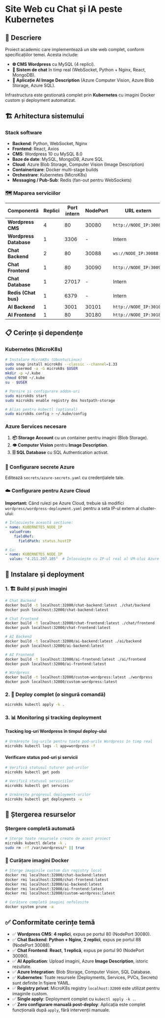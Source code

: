 # Site Web cu Chat și IA peste Kubernetes

## 🎯 Descriere

Proiect academic care implementează un site web complet, conform specificațiilor temei. Acesta include:
- **🌐 CMS Wordpress** cu MySQL (4 replici).
- **💬 Sistem de chat** în timp real (WebSocket, Python + Nginx, React, MongoDB).
- **🤖 Aplicație AI Image Description** (Azure Computer Vision, Azure Blob Storage, Azure SQL).

Infrastructura este gestionată complet prin **Kubernetes** cu imagini Docker custom și deployment automatizat.

## 🏗️ Arhitectura sistemului

### Stack software
- **Backend**: Python, WebSocket, Nginx
- **Frontend**: React, Axios
- **CMS**: Wordpress 10 cu MySQL 8.0
- **Baze de date**: MySQL, MongoDB, Azure SQL
- **Cloud**: Azure Blob Storage, Computer Vision (Image Description)
- **Containerizare**: Docker multi-stage builds
- **Orchestrare**: Kubernetes (MicroK8s)
- **Messaging / Pub-Sub**: Redis (fan-out pentru WebSockets)

### 🗺️ Maparea serviciilor

| Componentă | Replici | Port intern | NodePort | URL extern |
|---|---|---|---|---|
| **Wordpress CMS** | 4 | 80 | 30080 | `http://NODE_IP:30080` |
| **Wordpress Database** | 1 | 3306 | - | Intern |
| **Chat Backend** | 2 | 80 | 30088 | `ws://NODE_IP:30088` |
| **Chat Frontend** | 1 | 80 | 30090 | `http://NODE_IP:30090` |
| **Chat Database** | 1 | 27017 | - | Intern |
| **Redis (Chat bus)** | 1 | 6379 | - | Intern |
| **AI Backend** | 1 | 3001 | 30101 | `http://NODE_IP:30101` |
| **AI Frontend** | 1 | 80 | 30180 | `http://NODE_IP:30180` |

## 📋 Cerințe și dependențe

### Kubernetes (MicroK8s)
```bash
# Instalare MicroK8s (Ubuntu/Linux)
sudo snap install microk8s --classic --channel=1.33
sudo usermod -a -G microk8s $USER
mkdir -p ~/.kube
chmod 0700 ~/.kube
su - $USER

# Pornire și configurare addon-uri
sudo microk8s start
sudo microk8s enable registry dns hostpath-storage

# Alias pentru kubectl (opțional)
sudo microk8s config > ~/.kube/config
```

### Azure Services necesare

1.  **📦 Storage Account** cu un container pentru imagini (Blob Storage).
2.  **👁️ Computer Vision** pentru **Image Description**.
3.  **🗄️ SQL Database** cu SQL Authentication activat.

### 🔑 Configurare secrete Azure

Editează `secrets/azure-secrets.yaml` cu credențialele tale.

### ☁️ Configurare pentru Azure Cloud

**Important:** Când rulezi pe Azure Cloud, trebuie să modifici `wordpress/wordpress-deployment.yaml` pentru a seta IP-ul extern al cluster-ului:

```yaml
# Înlocuiește această secțiune:
- name: KUBERNETES_NODE_IP
  valueFrom:
    fieldRef:
      fieldPath: status.hostIP

# Cu:
- name: KUBERNETES_NODE_IP
  value: "4.211.207.105"  # Înlocuiește cu IP-ul real al VM-ului Azure
```

## 🚀 Instalare și deployment

### 1. 🏗️ Build și push imagini
```bash
# Chat Backend
docker build -t localhost:32000/chat-backend:latest ./chat/backend
docker push localhost:32000/chat-backend:latest

# Chat Frontend
docker build -t localhost:32000/chat-frontend:latest ./chat/frontend  
docker push localhost:32000/chat-frontend:latest

# AI Backend
docker build -t localhost:32000/ai-backend:latest ./ai/backend
docker push localhost:32000/ai-backend:latest

# AI Frontend
docker build -t localhost:32000/ai-frontend:latest ./ai/frontend
docker push localhost:32000/ai-frontend:latest

# Wordpress
docker build -t localhost:32000/custom-wordpress:latest ./wordpress
docker push localhost:32000/custom-wordpress:latest
```

### 2. 🎯 Deploy complet (o singură comandă)
```bash
microk8s kubectl apply -k .
```

### 3. 📊 Monitoring și tracking deployment

#### Tracking log-uri Wordpress în timpul deploy-ului
```bash
# Urmărește log-urile pentru toate pod-urile Wordpress în timp real
microk8s kubectl logs -l app=wordpress -f
```

#### Verificare status pod-uri și servicii
```bash
# Verifică statusul tuturor pod-urilor
microk8s kubectl get pods

# Verifică statusul serviciilor
microk8s kubectl get services

# Urmărește progresul deployment-urilor
microk8s kubectl get deployments -w
```

## 🧹 Ștergerea resurselor

### Ștergere completă automată
```bash
# Șterge toate resursele create de acest proiect
microk8s kubectl delete -k .
sudo rm -rf /var/wordpress/* || true
```

### 🐳 Curățare imagini Docker
```bash
# Șterge imaginile custom din registry local
docker rmi localhost:32000/chat-backend:latest
docker rmi localhost:32000/chat-frontend:latest  
docker rmi localhost:32000/ai-backend:latest
docker rmi localhost:32000/ai-frontend:latest
docker rmi localhost:32000/custom-wordpress:latest

# Curățare completă imagini nefolosite
docker system prune -a
```

## ✅ Conformitate cerințe temă

  - ✅ **Wordpress CMS**: **4 replici**, expus pe portul 80 (NodePort 30080).
  - ✅ **Chat Backend**: **Python + Nginx**, **2 replici**, expus pe portul 88 (NodePort 30088).
  - ✅ **Chat Frontend**: **React**, **1 replică**, expus pe portul 90 (NodePort 30090).
  - ✅ **AI Application**: Upload imagini, Azure **Image Description**, istoric rezultate.
  - ✅ **Azure Integration**: Blob Storage, Computer Vision, SQL Database.
  - ✅ **Kubernetes**: Toate resursele (Deployments, Services, PVCs, Secrets) sunt definite în fișiere YAML.
  - ✅ **Registry privat**: MicroK8s registry `localhost:32000` este utilizat pentru imaginile custom.
  - ✅ **Single apply**: Deployment complet cu `kubectl apply -k .`.
  - ✅ **Zero configurare manuală post-deploy**: Aplicația este complet funcțională după `apply`, fără intervenții manuale.
